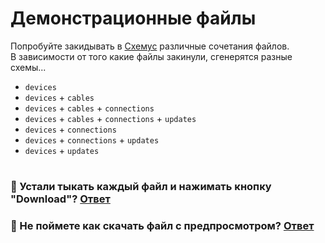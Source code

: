 # Демонстрационные файлы

Попробуйте закидывать в [Схемус](https://cxemus.zaymimozgi.ru) различные сочетания  файлов. 
<br>В зависимости от того какие файлы закинули, сгенерятся разные схемы...

* `devices`
* `devices` + `cables`
* `devices` + `cables` + `connections`
* `devices` + `cables` + `connections` + `updates`
* `devices` + `connections`
* `devices` + `connections` + `updates`
* `devices` + `updates`

#

### 🤬 Устали тыкать каждый файл и нажимать кнопку "Download"? [Ответ](https://github.com/askova/cxemus/wiki/F.A.Q.#%D0%BA%D0%B0%D0%BA-%D1%81%D0%BA%D0%B0%D1%87%D0%B0%D1%82%D1%8C-%D1%81%D1%80%D0%B0%D0%B7%D1%83-%D0%B2%D1%81%D1%8E-%D0%BF%D0%B0%D0%BF%D0%BA%D1%83-%D1%81-%D1%88%D0%B0%D0%B1%D0%BB%D0%BE%D0%BD%D0%B0%D0%BC%D0%B8-%D0%B8%D0%BB%D0%B8-%D0%BF%D1%80%D0%B8%D0%BC%D0%B5%D1%80%D0%B0%D0%BC%D0%B8)
### 🤔 Не поймете как скачать файл с предпросмотром? [Ответ](https://github.com/askova/cxemus/wiki/F.A.Q.#%D0%BA%D0%B0%D0%BA-%D1%81%D0%BA%D0%B0%D1%87%D0%B0%D1%82%D1%8C-%D0%B5%D0%B4%D0%B8%D0%BD%D0%B8%D1%87%D0%BD%D1%8B%D0%B9-%D1%84%D0%B0%D0%B9%D0%BB-%D1%83-%D0%BA%D0%BE%D1%82%D0%BE%D1%80%D0%BE%D0%B3%D0%BE-%D0%B5%D1%81%D1%82%D1%8C-%D0%BF%D1%80%D0%B5%D0%B4%D0%BF%D1%80%D0%BE%D1%81%D0%BC%D0%BE%D1%82%D1%80-csv-json-svg)
